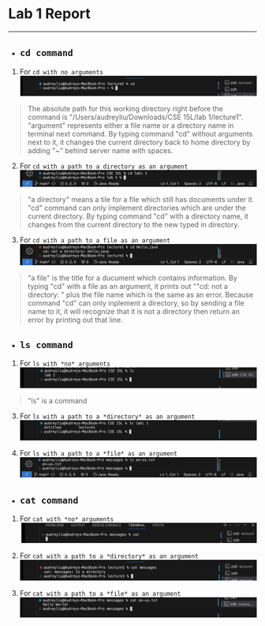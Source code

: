 # Lab 1 Report
***
* ## `cd command`
1. For `cd with no arguments`
![Image](cd.png)
> The absolute path for this working directory right before the command is "/Users/audreyliu/Downloads/CSE 15L/lab 1/lecture1". "argument" represents either a file name or a directory name in terminal next command. By typing command "cd" without arguments next to it, it changes the current directory back to home directory by adding "~" behind server name with spaces. 

2. For `cd with a path to a directory as an argument`
![Image](<cd directory.png>)
> "a directory" means a tile for a file which still has documents under it. "cd" command can only implement directories which are under the current directory. By typing command "cd" with a directory name, it changes from the current directory to the new typed in directory.

3. For `cd with a path to a file as an argument`
![Image](<cd file.png>)
> "a file" is the title for a ducument which contains information. By typing "cd" with a file as an argument, it prints out ""cd: not a directory: " plus the file name which is the same as an error. Because command "cd" can only inplement a directory, so by sending a file name to it, it will recognize that it is not a directory then return an error by printing out that line.

* ## `ls command`
1. For `ls with *no* arguments`
![Image](ls.png)
> "ls" is a command

3. For `ls with a path to a *directory* as an argument`
![Image](<ls directory.png>)

4. For `ls with a path to a *file* as an argument`
![Image](<ls file.png>)

* ## `cat command`
1. For `cat with *no* arguments`
![Image](cat.png)

2. For `cat with a path to a *directory* as an argument`
![Image](<cat directory.png>)

3. For `cat with a path to a *file* as an argument`
![Image](<cat file.png>)
